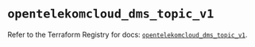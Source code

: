 # `opentelekomcloud_dms_topic_v1`

Refer to the Terraform Registry for docs: [`opentelekomcloud_dms_topic_v1`](https://registry.terraform.io/providers/opentelekomcloud/opentelekomcloud/1.36.15/docs/resources/dms_topic_v1).
